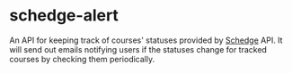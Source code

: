 # schedge-alert

An API for keeping track of courses' statuses provided by [Schedge](schedge.a1liu.com) API. 
It will send out emails notifying users if the statuses change for tracked courses by checking them periodically.